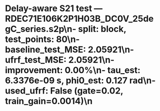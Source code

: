 # Delay-aware S21 test — RDEC71E106K2P1H03B_DC0V_25degC_series.s2p\n- split: block, test_points: 80\n- baseline_test_MSE: 2.05921\n- ufrf_test_MSE: 2.05921\n- improvement: 0.00%\n- tau_est: 6.3376e-09 s, phi0_est: 0.127 rad\n- used_ufrf: False (gate=0.02, train_gain=0.0014)\n